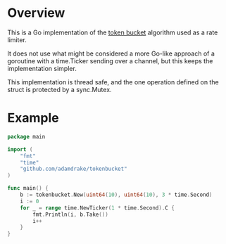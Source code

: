# Overview

This is a Go implementation of the [token bucket](https://en.wikipedia.org/wiki/Token_bucket) algorithm used as a rate limiter.

It does not use what might be considered a more Go-like approach of a goroutine with a time.Ticker sending over a channel, but this keeps the implementation simpler.

This implementation is thread safe, and the one operation defined on the struct is protected by a sync.Mutex.

# Example

```go
package main

import (
    "fmt"
    "time"
    "github.com/adamdrake/tokenbucket"
)

func main() {
    b := tokenbucket.New(uint64(10), uint64(10), 3 * time.Second)
    i := 0
    for _ = range time.NewTicker(1 * time.Second).C {
        fmt.Println(i, b.Take())
        i++
    }
}
```